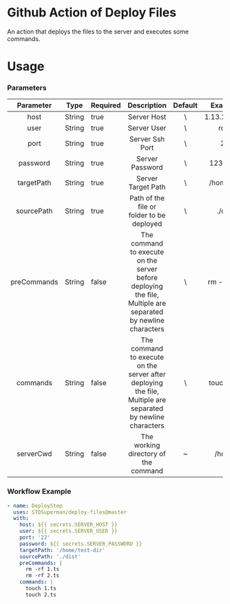 # Github Action of Deploy Files

An action that deploys the files to the server and executes some commands.

# Usage

### Parameters


|  Parameter  |  Type  | Required |                         Description                          | Default |   Example   |
| :---------: | :----: | -------- | :----------------------------------------------------------: | :-----: | :---------: |
|    host     | String | true     |                         Server Host                          |    \    | 1.13.23.242 |
|    user     | String | true     |                         Server User                          |    \    |    root     |
|    port     | String | true     |                       Server Ssh Port                        |    \    |     22      |
|  password   | String | true     |                       Server Password                        |    \    |   1234567   |
| targetPath  | String | true     |                      Server Target Path                      |    \    |  /home/dir  |
| sourcePath  | String | true     |          Path of the file or folder to be deployed           |    \    |   ./dist    |
| preCommands | String | false    | The command to execute on the server before deploying the file, Multiple are separated by newline characters |    \    | rm -rf 1.ts |
|  commands   | String | false    | The command to execute on the server after deploying the file, Multiple are separated by newline characters |    \    | touch 1.ts  |
|  serverCwd  | String | false    |             The working directory of the command             |    ~    |    /home    |



### Workflow Example

```yml
- name: DeployStep
  uses: STDSuperman/deploy-files@master
  with:
    host: ${{ secrets.SERVER_HOST }}
    user: ${{ secrets.SERVER_USER }}
    port: '22'
    password: ${{ secrets.SERVER_PASSWORD }}
    targetPath: '/home/test-dir'
    sourcePath: './dist'
    preCommands: |
      rm -rf 1.ts
      rm -rf 2.ts
    commands: |
      touch 1.ts
      touch 2.ts
```

